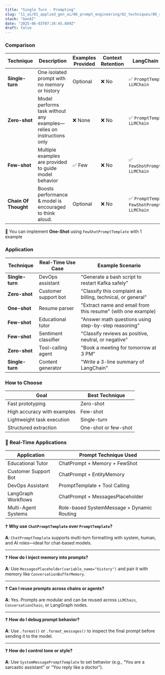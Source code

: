 ```yaml
---
title: "Single Turn - Prompting"
slug: "11_ai/01_applied_gen_ai/06_prompt_engineering/02_techniques/00_single_turn"
stack: "GenAI"
date: "2025-06-03T07:26:45.889Z"
draft: false
---
```


### Comparison

| Technique            | Description                                                          | Examples Provided | Context Retention | LangChain Support                                        |
| -------------------- | -------------------------------------------------------------------- | ----------------- | ----------------- | -------------------------------------------------------- |
| **Single-turn**      | One isolated prompt with no memory or history                        | Optional          | ❌ No             | ✅ `PromptTemplate`, `LLMChain`                          |
| **Zero-shot**        | Model performs task without any examples—relies on instructions only | ❌ None           | ❌ No             | ✅ `PromptTemplate`, `LLMChain`                          |
| **Few-shot**         | Multiple examples are provided to guide model behavior               | ✅ Few            | ❌ No             | ✅ `FewShotPromptTemplate`, `LLMChain`                   |
| **Chain Of Thought** | Boosts performance & model is encouraged to think aloud.             | Optional          | ❌ No             | ✅ `PromptTemplate`, `FewShotPromptTemplate`, `LLMChain` |

📌 You can implement **One-Shot** using `FewShotPromptTemplate` with 1 example

### Application

| Technique       | Real-Time Use Case   | Example Scenario                                             |
| --------------- | -------------------- | ------------------------------------------------------------ |
| **Single-turn** | DevOps assistant     | "Generate a bash script to restart Kafka safely"             |
| **Zero-shot**   | Customer support bot | "Classify this complaint as billing, technical, or general"  |
| **One-shot**    | Resume parser        | "Extract name and email from this resume" (with one example) |
| **Few-shot**    | Educational tutor    | "Answer math questions using step-by-step reasoning"         |
| **Few-shot**    | Sentiment classifier | "Classify reviews as positive, neutral, or negative"         |
| **Zero-shot**   | Tool-calling agent   | "Book a meeting for tomorrow at 3 PM"                        |
| **Single-turn** | Content generator    | "Write a 3-line summary of LangChain"                        |

### How to Choose

| Goal                        | Best Technique       |
| --------------------------- | -------------------- |
| Fast prototyping            | Zero-shot            |
| High accuracy with examples | Few-shot             |
| Lightweight task execution  | Single-turn          |
| Structured extraction       | One-shot or few-shot |

### 🎯 Real-Time Applications

| Application          | Prompt Technique Used                      |
| -------------------- | ------------------------------------------ |
| Educational Tutor    | ChatPrompt + Memory + FewShot              |
| Customer Support Bot | ChatPrompt + EntityMemory                  |
| DevOps Assistant     | PromptTemplate + Tool Calling              |
| LangGraph Workflows  | ChatPrompt + MessagesPlaceholder           |
| Multi-Agent Systems  | Role-based SystemMessage + Dynamic Routing |

❓ **Why use `ChatPromptTemplate` over `PromptTemplate`?**

**A**: `ChatPromptTemplate` supports multi-turn formatting with system, human, and AI roles—ideal for chat-based models.

---

❓ **How do I inject memory into prompts?**

**A**: Use `MessagesPlaceholder(variable_name="history")` and pair it with memory like `ConversationBufferMemory`.

---

❓ **Can I reuse prompts across chains or agents?**

**A**: Yes. Prompts are modular and can be reused across `LLMChain`, `ConversationChain`, or LangGraph nodes.

---

❓ **How do I debug prompt behavior?**

**A**: Use `.format()` or `.format_messages()` to inspect the final prompt before sending it to the model.

---

❓ **How do I control tone or style?**

**A**: Use `SystemMessagePromptTemplate` to set behavior (e.g., “You are a sarcastic assistant” or “You reply like a doctor”).

